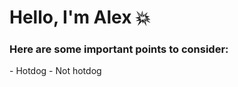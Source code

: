 <h1>Hello, I'm Alex 💥</h1>

<h3>Here are some important points to consider:</h3>
- Hotdog
- Not hotdog
